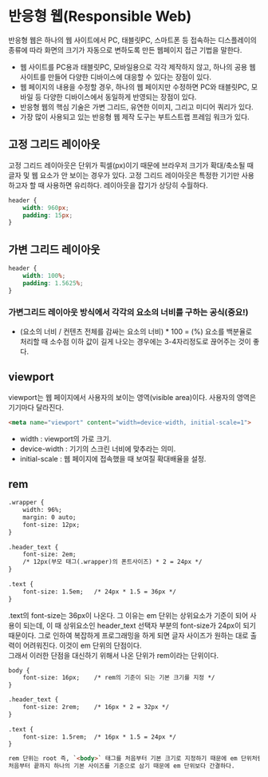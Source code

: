 # 반응형 웹(Responsible Web)
반응형 웹은 하나의 웹 사이트에서 PC, 태블릿PC, 스마트폰 등 접속하는 디스플레이의 종류에 따라 화면의 크기가 자동으로 변하도록 만든 웹페이지 접근 기법을 말한다.
- 웹 사이트를 PC용과 태블릿PC, 모바일용으로 각각 제작하지 않고, 하나의 공용 웹 사이트를 만들어 다양한 디바이스에 대응할 수 있다는 장점이 있다.
- 웹 페이지의 내용을 수정할 경우, 하나의 웹 페이지만 수정하면 PC와 태블릿PC, 모바일 등 다양한 디바이스에서 동일하게 반영되는 장점이 있다.
- 반응형 웹의 핵심 기술은 가변 그리드, 유연한 이미지, 그리고 미디어 쿼리가 있다.
- 가장 많이 사용되고 있는 반응형 웹 제작 도구는 부트스트랩 프레임 워크가 있다.



## 고정 그리드 레이아웃
고정 그리드 레이아웃은 단위가 픽셀(px)이기 때문에 브라우저 크기가 확대/축소될 때 글자 및 웹 요소가 안 보이는 경우가 있다. 고정 그리드 레이아웃은 특정한 기기만 사용하고자 할 때 사용하면 유리하다. 레이아웃을 잡기가 상당히 수월하다.

```css
header {
	width: 960px;
	padding: 15px;
}
```


## 가변 그리드 레이아웃

```css
header {
	width: 100%;
	padding: 1.5625%;
}
```

### 가변그리드 레이아웃 방식에서 각각의 요소의 너비를 구하는 공식(중요!) 
* (요소의 너비 / 컨텐츠 전체를 감싸는 요소의 너비) * 100 = (%)
요소를 백분율로 처리할 때 소수점 이하 값이 길게 나오는 경우에는 3-4자리정도로 끊어주는 것이 좋다.   


## viewport 
viewport는 웹 페이지에서 사용자의 보이는 영역(visible area)이다.
사용자의 영역은 기기마다 달라진다.

```html
<meta name="viewport" content="width=device-width, initial-scale=1">
```

- width : viewport의 가로 크기.
- device-width : 기기의 스크린 너비에 맞추라는 의미.
- initial-scale : 웹 페이지에 접속했을 때 보여질 확대배율을 설정. 


## rem

```html
.wrapper {
	width: 96%;
	margin: 0 auto;
	font-size: 12px;
}
	
.header_text {
	font-size: 2em;	
	/* 12px(부모 태그(.wrapper)의 폰트사이즈) * 2 = 24px */
}
	
.text {
	font-size: 1.5em;	/* 24px * 1.5 = 36px */
}
```

.text의 font-size는 36px이 나온다. 그 이유는 em 단위는 상위요소가 기준이 되어 사용이 되는데, 이 때 상위요소인 header_text 선택자 부분의 font-size가 24px이 되기 때문이다. 그로 인하여 복잡하게 프로그래밍을 하게 되면 글자 사이즈가 원하는 대로 출력이 어려워진다. 이것이 em 단위의 단점이다.  
그래서 이러한 단점을 대신하기 위해서 나온 단위가 rem이라는 단위이다.  


```html
body {
	font-size: 16px;	/* rem의 기준이 되는 기본 크기를 지정 */
}

.header_text {
	font-size: 2rem;	/* 16px * 2 = 32px */
}
	
.text {
	font-size: 1.5rem;	/* 16px * 1.5 = 24px */
}

rem 단위는 root 즉, `<body>` 태그를 처음부터 기본 크기로 지정하기 때문에 em 단위처럼 기본이 되는 크기가 중간에 변경되지 않는다.  
처음부터 끝까지 하나의 기본 사이즈를 기준으로 삼기 때문에 em 단위보다 간결하다.  




